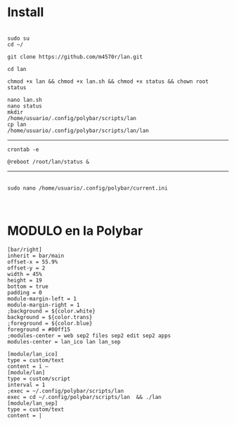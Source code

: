 # Install
<br>
<code>sudo su</code><br>
<code>cd ~/</code><br>

```
git clone https://github.com/m4570r/lan.git

```

<code>cd lan</code><br>


```
chmod +x lan && chmod +x lan.sh && chmod +x status && chown root status
```

<code>nano lan.sh</code><br>
<code>nano status</code><br>
<code>mkdir /home/usuario/.config/polybar/scripts/lan </code><br>
<code>cp lan /home/usuario/.config/polybar/scripts/lan/lan </code><br>
<hr>
<code>crontab -e</code><br>


```
@reboot /root/lan/status & 

```

<hr>
<br>
<code>sudo nano /home/usuario/.config/polybar/current.ini</code><br>
<br><br>

# MODULO en la Polybar

```
[bar/right]
inherit = bar/main
offset-x = 55.9%
offset-y = 2
width = 45%
height = 19
bottom = true
padding = 0
module-margin-left = 1
module-margin-right = 1
;background = ${color.white}
background = ${color.trans}
;foreground = ${color.blue}
foreground = #00ff15
;modules-center = web sep2 files sep2 edit sep2 apps
modules-center = lan_ico lan lan_sep
```
```
[module/lan_ico] 
type = custom/text 
content = ï – 
[module/lan] 
type = custom/script 
interval = 1 
;exec = ~/.config/polybar/scripts/lan 
exec = cd ~/.config/polybar/scripts/lan  && ./lan 
[module/lan_sep] 
type = custom/text 
content = | 
```
